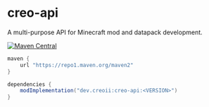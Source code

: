 # creo-api
A multi-purpose API for Minecraft mod and datapack development.

[![Maven Central](https://img.shields.io/maven-central/v/dev.creoii/creo-api.svg?label=Maven%20Central)](https://search.maven.org/search?q=g:%22dev.creoii%22%20AND%20a:%22creo-api%22)

```gradle
maven {
    url "https://repo1.maven.org/maven2"
}

dependencies {
    modImplementation("dev.creoii:creo-api:<VERSION>")
}
```